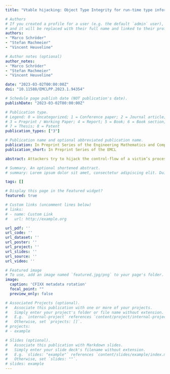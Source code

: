 ```yaml
---
title: "Vtable hijacking: Object Type Integrity for run-time type information"

# Authors
# If you created a profile for a user (e.g. the default `admin` user), write the username (folder name) here 
# and it will be replaced with their full name and linked to their profile.
authors:
- "Marco Schröder"
- "Stefan Machmeier"
- "Vincent Heuveline"

# Author notes (optional)
author_notes:
- "Marco Schröder"
- "Stefan Machmeier"
- "Vincent Heuveline"

date: "2023-03-02T00:00:00Z"
doi: "10.11588/EMCLPP.2023.1.94354"

# Schedule page publish date (NOT publication's date).
publishDate: "2023-03-02T00:00:00Z"

# Publication type.
# Legend: 0 = Uncategorized; 1 = Conference paper; 2 = Journal article;
# 3 = Preprint / Working Paper; 4 = Report; 5 = Book; 6 = Book section;
# 7 = Thesis; 8 = Patent
publication_types: ["3"]

# Publication name and optional abbreviated publication name.
publication: In Preprint Series of the Engineering Mathematics and Computing Lab
publication_short: In Preprint Series of the EMCL

abstract: Attackers try to hijack the control-flow of a victim’s process by exploiting a run-time vulnerability. Vtable hijacking is a state-of-the-art technique adversaries use to conduct control-flow hijacking attacks. It abuses the reliance of language constructs related to polymorphism on dynamic type information. The Control Flow Integrity (CFI) security policy is a well-established solution designed to prevent attacks that corrupt the control-flow. Deployed defense mechanisms based on CFI are often generic, which means that they do not consider high-level programming language semantics. This makes them vulnerable to vtable hijacking attacks. Object Type Integrity (OTI) is an orthogonal security policy that specifically addresses vtable hijacking. CFIXX is a Clang compiler extension that enforces OTI in the context of dynamic dispatch, which prevents vtable hijacking in this setting. However, this extension does not enforce OTI in context of polymorphism. The contribution of this work is a practical implementation to enable OTI in the context of C++’s run-time type information for the dynamic_cast expressions and the typeid operator.

# Summary. An optional shortened abstract.
# summary: Lorem ipsum dolor sit amet, consectetur adipiscing elit. Duis posuere tellus ac convallis placerat. Proin tincidunt magna sed ex sollicitudin condimentum.

tags: []

# Display this page in the Featured widget?
featured: true

# Custom links (uncomment lines below)
# links:
# - name: Custom Link
#   url: http://example.org

url_pdf: ''
url_code: ''
url_dataset: ''
url_poster: ''
url_project: ''
url_slides: ''
url_source: ''
url_video: ''

# Featured image
# To use, add an image named `featured.jpg/png` to your page's folder. 
image:
  caption: 'CFIXX metadata rotation'
  focal_point: ""
  preview_only: false

# Associated Projects (optional).
#   Associate this publication with one or more of your projects.
#   Simply enter your project's folder or file name without extension.
#   E.g. `internal-project` references `content/project/internal-project/index.md`.
#   Otherwise, set `projects: []`.
# projects:
# - example

# Slides (optional).
#   Associate this publication with Markdown slides.
#   Simply enter your slide deck's filename without extension.
#   E.g. `slides: "example"` references `content/slides/example/index.md`.
#   Otherwise, set `slides: ""`.
# slides: example
---
```

